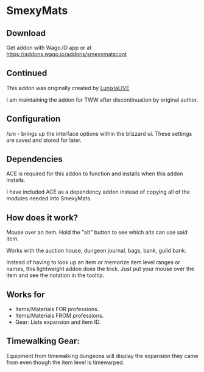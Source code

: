 # SmexyMats

## Download

Get addon with Wago.IO app or at https://addons.wago.io/addons/smexymatscont
  
## Continued

This addon was originally created by [LunixiaLIVE](https://www.curseforge.com/wow/addons/smexymats)

I am maintaining the addon for TWW after discontinuation by original author.

## Configuration

/sm - brings up the interface options within the blizzard ui. These settings are saved and stored for later.

## Dependencies

ACE is required for this addon to function and installs when this addon installs.

I have included ACE as a dependency addon instead of copying all of the modules needed into SmexyMats.

## How does it work?

Mouse over an item. Hold the "alt" button to see which alts can use said item.

Works with the auction house, dungeon journal, bags, bank, guild bank.

Instead of having to look up an item or memorize item level ranges or names, this lightweight addon does the trick. Just put your mouse over the item and see the notation in the tooltip.

## Works for

- Items/Materials FOR professions.
- Items/Materials FROM professions.
- Gear: Lists expansion and item ID.


## Timewalking Gear:
Equipment from timewalking dungeons will display the expansion they came from even though the item level is timewarped.
